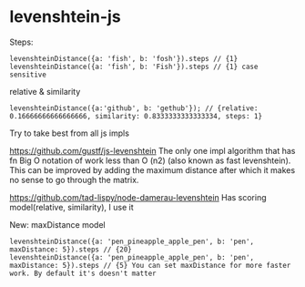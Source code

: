# levenshtein-js

Steps: 
```
levenshteinDistance({a: 'fish', b: 'fosh'}).steps // {1}
levenshteinDistance({a: 'fish', b: 'Fish'}).steps // {1} case sensitive
```
relative & similarity
```
levenshteinDistance({a:'github', b: 'gethub'}); // {relative: 0.16666666666666666, similarity: 0.8333333333333334, steps: 1}
```

Try to take best from all js impls

https://github.com/gustf/js-levenshtein
The only one impl algorithm that has fn Big O notation of work less than O (n2) (also known as fast levenshtein). This can be improved by adding the maximum distance after which it makes no sense to go through the matrix.

https://github.com/tad-lispy/node-damerau-levenshtein
Has scoring model(relative, similarity), I use it

New:
maxDistance model
```
levenshteinDistance({a: 'pen_pineapple_apple_pen', b: 'pen', maxDistance: 5}).steps // {20} 
levenshteinDistance({a: 'pen_pineapple_apple_pen', b: 'pen', maxDistance: 5}).steps // {5} You can set maxDistance for more faster work. By default it's doesn't matter
```
